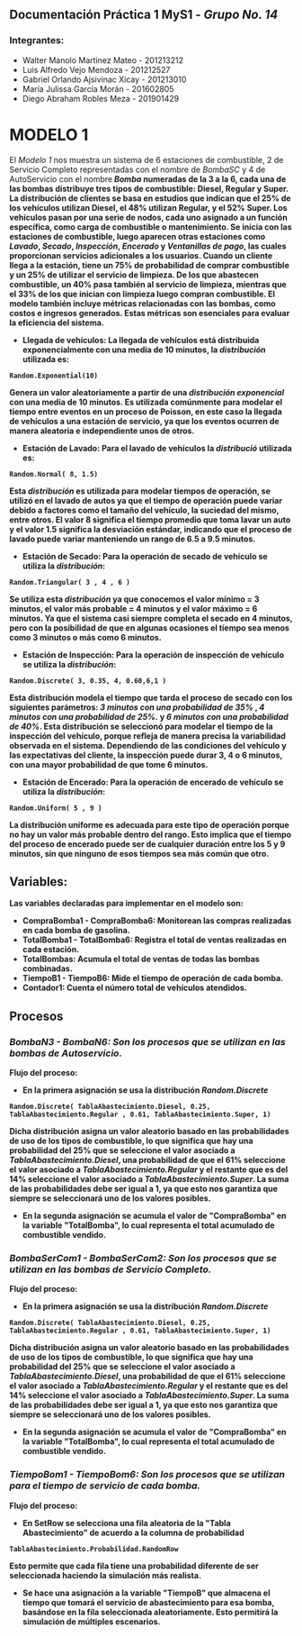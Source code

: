 ## Documentación Práctica 1 MyS1 - *Grupo No. 14*
### Integrantes:
* Walter Manolo Martinez Mateo    - 201213212
* Luis Alfredo Vejo Mendoza       - 201212527
* Gabriel Orlando Ajsivinac Xicay - 201213010
* María Julissa García Morán      - 201602805
* Diego Abraham Robles Meza       - 201901429

# **MODELO 1**
El *Modelo 1* nos muestra un sistema de 6 estaciones de combustible, 2 de Servicio Completo representadas con el nombre de *BombaSC* y 4 de AutoServicio con el nombre<b>
*Bomba* numeradas de la 3 a la 6, cada una de las bombas distribuye tres tipos de combustible: Diesel, Regular y Super. La distribución de clientes se basa en estudios que indican que el 25% de los vehículos utilizan Diesel, el 48% utilizan Regular, y el 52% Super. Los vehículos pasan por una serie de nodos, cada uno asignado a un función específica, como carga de combustible o mantenimiento. Se inicia con las estaciones de combustible, luego aparecen otras estaciones como *Lavado*, *Secado*, *Inspección*, *Encerado* y *Ventanillas de pago*, las cuales proporcionan servicios adicionales a los usuarios. Cuando un cliente llega a la estación, tiene un 75% de probabilidad de comprar combustible y un 25% de utilizar el servicio de limpieza. De los que abastecen combustible, un 40% pasa también al servicio de limpieza, mientras que el 33% de los que inician con limpieza luego compran combustible.<b>
El modelo también incluye métricas relacionadas con las bombas, como costos e ingresos generados. Estas métricas son esenciales para evaluar la eficiencia del sistema.
* **Llegada de vehículos:** La llegada de vehículos está distribuida exponencialmente con una media de 10 minutos, la *distribución* utilizada es:
```
Random.Exponential(10)
```
Genera un valor aleatoriamente a partir de una *distribución exponencial* con una media de 10 minutos. Es utilizada comúnmente para modelar el tiempo entre eventos en un proceso de Poisson, en este caso la llegada de vehículos a una estación de servicio, ya que los eventos ocurren de manera aleatoria e independiente unos de otros.
* **Estación de Lavado:** Para el lavado de vehículos la *distribució* utilizada es:
```
Random.Normal( 8, 1.5)
```
Esta *distribución* es utilizada para modelar tiempos de operación, se utilizó en el lavado de autos ya que el tiempo de operación puede variar debido a factores como el tamaño del vehículo, la suciedad del mismo, entre otros. El valor 8 significa el tiempo promedio que toma lavar un auto y el valor 1.5 significa la desviación estándar, indicando que el proceso de lavado puede variar manteniendo un rango de 6.5 a 9.5 minutos.
* **Estación de Secado:** Para la operación de secado de vehículo se utiliza la *distribución*:
```
Random.Triangular( 3 , 4 , 6 )
```
Se utiliza esta *distribución* ya que conocemos el valor mínimo = 3 minutos, el valor más probable = 4 minutos y el valor máximo = 6 minutos. Ya que el sistema casi siempre completa el secado en 4 minutos, pero con la posibilidad de que en algunas ocasiones el tiempo sea menos como 3 minutos o más como 6 minutos.
* **Estación de Inspección:** Para la operación de inspección de vehículo se utiliza la *distribución*:
```
Random.Discrete( 3, 0.35, 4, 0.60,6,1 )
```
Esta distribución modela el tiempo que tarda el proceso de secado con los siguientes parámetros: *3 minutos con una probabilidad de 35%* , *4 minutos con una probabilidad de 25%.* y *6 minutos con una probabilidad de 40%*. Esta distribución se seleccionó para modelar el tiempo de la inspección del vehículo, porque refleja de manera precisa la variabilidad observada en el sistema. Dependiendo de las condiciones del vehículo y las expectativas del cliente, la inspección puede durar 3, 4 o 6 minutos, con una mayor probabilidad de que tome 6 minutos.
* **Estación de Encerado:** Para la operación de encerado de vehículo se utiliza la *distribución*:
```
Random.Uniform( 5 , 9 )
```
La distribución uniforme es adecuada para este tipo de operación porque no hay un valor más probable dentro del rango. Esto implica que el tiempo del proceso de encerado puede ser de cualquier duración entre los 5 y 9 minutos, sin que ninguno de esos tiempos sea más común que otro.

## Variables:
Las variables declaradas para implementar en el modelo son:
- **CompraBomba1 - CompraBomba6**: Monitorean las compras realizadas en cada bomba de gasolina.
- **TotalBomba1 - TotalBomba6**: Registra el total de ventas realizadas en cada estación.
- **TotalBombas**: Acumula el total de ventas de todas las bombas combinadas.
- **TiempoB1 - TiempoB6**: Mide el tiempo de operación de cada bomba.
- **Contador1**: Cuenta el número total de vehículos atendidos.

## Procesos
### *BombaN3 - BombaN6: Son los procesos que se utilizan en las bombas de Autoservicio.*
**Flujo del proceso**:
* En la primera asignación se usa la distribución *Random.Discrete*
```
Random.Discrete( TablaAbastecimiento.Diesel, 0.25, TablaAbastecimiento.Regular , 0.61, TablaAbastecimiento.Super, 1)
```
Dicha distribución asigna un valor aleatorio basado en las probabilidades de uso de los tipos de combustible, lo que significa que hay una probabilidad del 25% que se seleccione el valor asociado a *TablaAbastecimiento.Diesel*, una probabilidad de que el 61% seleccione el valor asociado a *TablaAbastecimiento.Regular* y el restante que es del 14% seleccione el valor asociado a *TablaAbastecimiento.Super*. La suma de las probabilidades debe ser igual a 1, ya que esto nos garantiza que siempre se seleccionará uno de los valores posibles.
* En la segunda asignación se acumula el valor de "CompraBomba" en la variable "TotalBomba", lo cual representa el total acumulado de combustible
  vendido.

### *BombaSerCom1 - BombaSerCom2: Son los procesos que se utilizan en las bombas de Servicio Completo.*
**Flujo del proceso**:
* En la primera asignación se usa la distribución *Random.Discrete*
```
Random.Discrete( TablaAbastecimiento.Diesel, 0.25, TablaAbastecimiento.Regular , 0.61, TablaAbastecimiento.Super, 1)
```
Dicha distribución asigna un valor aleatorio basado en las probabilidades de uso de los tipos de combustible, lo que significa que hay una probabilidad del 25% que se seleccione el valor asociado a *TablaAbastecimiento.Diesel*, una probabilidad de que el 61% seleccione el valor asociado a *TablaAbastecimiento.Regular* y el restante que es del 14% seleccione el valor asociado a *TablaAbastecimiento.Super*. La suma de las probabilidades debe ser igual a 1, ya que esto nos garantiza que siempre se seleccionará uno de los valores posibles.
* En la segunda asignación se acumula el valor de "CompraBomba" en la variable "TotalBomba", lo cual representa el total acumulado de combustible
  vendido.

### *TiempoBom1 - TiempoBom6: Son los procesos que se utilizan para el tiempo de servicio de cada bomba.*
**Flujo del proceso**:
* En SetRow se selecciona una fila aleatoria de la "Tabla Abastecimiento" de acuerdo a la columna de probabilidad
```
TablaAbastecimiento.Probabilidad.RandomRow
```
Esto permite que cada fila tiene una probabilidad diferente de ser seleccionada haciendo la simulación más realista.
* Se hace una asignación a la variable "TiempoB" que almacena el tiempo que tomará el servicio de abastecimiento para esa bomba,<b>
  basándose en la fila seleccionada aleatoriamente. Esto permitirá la simulación de múltiples escenarios.
